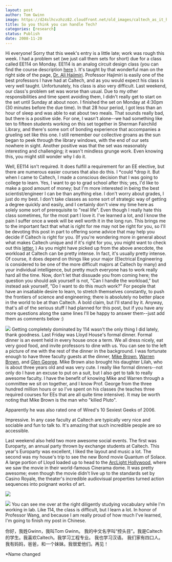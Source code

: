 ```yaml
---
layout: post
author: Tom Gwinn
image: https://d24slhcvzhzz82.cloudfront.net/old_images/caltech_as_it_happens/6a0105349b8251970b01053602eec3970b.jpg
title: So you think you can handle Tech?
categories: [research]
status: Publish
date: 2008-11-20
---
```


Hi everyone! Sorry that this week's entry is a little late; work was rough this week. I had a problem set (we just call them sets for short) due for a class called EE114 on Monday. EE114 is an analog circuit design class (you can find the course description [here](https://pr.caltech.edu/catalog/courses/listing/ee.html) ). It's taught by that wonderful man on the right side of the page, [Dr. Ali Hajimiri](https://www.its.caltech.edu/%7Ehajimiri/). Professor Hajimiri is easily one of the best professors I have had at Caltech, and as you would expect his class is very well taught. Unfortunately, his class is also very difficult. Last weekend, our class's problem set was worse than usual. Due to my other responsibilities and time spent avoiding them, I didn't really get to start on the set until Sunday at about noon. I finished the set on Monday at 4:30pm (30 minutes before the due time). In that 28 hour period, I got less than an hour of sleep and was able to eat about two meals. That sounds really bad, but there is a positive side. For one, I wasn't alone--we had something like ten to fifteen students working on this set together in Sherman Fairchild Library, and there's some sort of bonding experience that accompanies a grueling set like this one. I still remember our collective groans as the sun began to peek through the library windows, with the end of our sets nowhere in sight. Another positive was that the set was reasonably interesting and challenging; it wasn't mindless grunge work. Even knowing this, you might still wonder why I do it.

Well, EE114 isn't required. It does fulfill a requirement for an EE elective, but there are numerous easier courses that also do this. I *could *drop it. But when I came to Caltech, I made a conscious decision that I was going to college to learn. Yes, I want to go to grad school after this; yes, I'd like to make a good amount of money; but I'm more interested in being the best scientist/engineer I can be than anything else. I don't worry about grades, I just do my best. I don't take classes as some sort of strategic way of getting a degree quickly and easily, and I certainly don't view my time here as solely some sort of prerequisite to "real life". 
Even though I really hate this class sometimes, for the most part I love it. I've learned a lot, and I know the pain I suffer once a week will be well worth it in the long run. This brings me to the important fact that what is right for me may not be right for you, so I'll be devoting this post in part to offering some advice that may help you decide if Caltech is right for you. (If you're wondering more in general about what makes Caltech unique and if it's right for you, you might want to check out this [letter.](https://www.its.caltech.edu/%7Etgwinn/Caltech.pdf) )
As you might have picked up from the above anecdote, the workload at Caltech can be pretty intense. In fact, it's usually pretty intense. Of course, it does depend on things like your major (Electrical Engineering is considered to be one of the more difficult majors at Caltech by many) and your individual intelligence, but pretty much everyone has to work really hard all the time. Now, don't let that dissuade you from coming here; the question you should ask yourself is not, "Can I handle the workload," but instead ask yourself, "Do I want to do this much work?" For people that have an insatiable desire to learn, to stretch themselves constantly, to push the frontiers of science and engineering; there is absolutely no better place in the world to be at than Caltech. A bold claim, but I'll stand by it. 
Anyway, that's all of the serious stuff I had planned for this post, but if you have any more questions along the same lines I'll be happy to answer them--just add them as comments below :)


![](https://d24slhcvzhzz82.cloudfront.net/old_images/caltech_as_it_happens/6a0105349b8251970b0105360ad6ee970c.jpg) Getting completely dominated by 114 wasn't the only thing I did lately, thank goodness. Last Friday was Lloyd House's formal dinner. Formal dinner is an event held in every house once a term. We all dress nicely, eat very good food, and invite professors to dine with us. You can see to the left a picture of me with the rest of the dinner in the background. I was fortunate enough to have three faculty guests at the dinner, [Mike Brown](https://www.gps.caltech.edu/%7Embrown/), [Warren Brown](https://www.hss.caltech.edu/people/faculty/wcb), and [Glen George](https://directory.caltech.edu/cgi-bin/search.cgi?uid=gleng). Mike Brown also brought his daughter Lilah, who is about three years old and was very cute. I really like formal dinners--not only do I have an excuse to put on a suit, but I also get to talk to really awesome faculty. I have the benefit of knowing Mike and Warren through a committee we sit on together, and I know Prof. George from the three hundred million hours or so I've spent on his classes (he teaches three required courses for EEs that are all quite time intensive). It may be worth noting that Mike Brown is the man who "killed Pluto".

Apparently he was also rated one of Wired's 10 Sexiest Geeks of 2006.

Impressive. In any case faculty at Caltech are typically very nice and sociable and fun to talk to. It's amazing that such incredible people are so accessible.

Last weekend also held two more awesome social events. The first was Europarty, an annual party thrown by exchange students at Caltech. This year's Europarty was excellent, I liked the layout and music a lot. 
The second was my house's trip to see the new Bond movie Quantum of Solace. A large portion of Lloyd loaded up to head to the [ArcLight Hollywood](https://en.wikipedia.org/wiki/ArcLight_Hollywood), where we saw the movie in their world-famous Cinerama dome. It was pretty awesome; even though the movie didn't live up to the standards set by Casino Royale, the theater's incredible audiovisual properties turned action sequences into poignant works of art.


![](https://d24slhcvzhzz82.cloudfront.net/old_images/caltech_as_it_happens/6a0105349b8251970b0105360318d4970b.jpg)

![](https://d24slhcvzhzz82.cloudfront.net/old_images/caltech_as_it_happens/6a0105349b8251970b0105360aba3e970c.jpg) You can see me over at the right diligently studying vocabulary while I'm working in lab. Like 114, the class is difficult, but I learn a lot. In honor of Professor Wang, and because I am really proud of how much I've learned, I'm going to finish my post in Chinese.

你好，我姓Gwinn，我叫Tom Gwinn。 我的中文名字叫“控头目”。我是Caltech的学生。我喜欢Caltech。我学习工程专业。 我也学习汉语。 我们家有四口人。 我有妈妈，爸爸，和一个妹妹。我很爱他们。再见！

*Name changed

